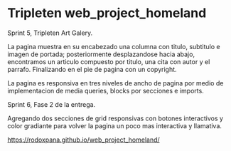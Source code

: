 # Tripleten web_project_homeland

Sprint 5, Tripleten Art Galery.

La pagina muestra en su encabezado una columna con titulo, subtitulo e imagen de portada; posteriormente desplazandose hacia abajo, encontramos un articulo compuesto por titulo, una cita con autor y el parrafo. Finalizando en el pie de pagina con un copyright.

La pagina es responsiva en tres niveles de ancho de pagina por medio de implementacion de media queries, blocks por secciones e imports.

Sprint 6, Fase 2 de la entrega.

Agregando dos secciones de grid responsivas con botones interactivos y color gradiante para volver la pagina un poco mas interactiva y llamativa.

https://rodoxpana.github.io/web_project_homeland/
